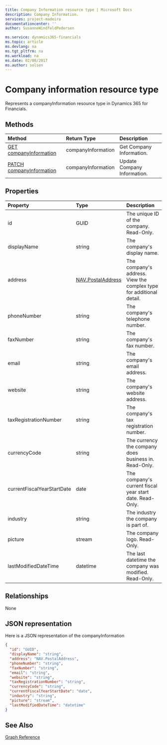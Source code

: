 ```yaml
---
title: Company Information resource type | Microsoft Docs
description: Company Information.
services: project-madeira
documentationcenter: ''
author: SusanneWindfeldPedersen

ms.service: dynamics365-financials
ms.topic: article
ms.devlang: na
ms.tgt_pltfrm: na
ms.workload: na
ms.date: 02/08/2017
ms.author: solsen
---
```


# Company information resource type
Represents a companyInformation resource type in Dynamics 365 for Financials.

## Methods

| Method       | Return Type  |Description|
|:---------------|:--------|:----------|
|[GET companyInformation](../api/dynamics_get_companyinformation.md)|companyInformation|Get Company Information.|
|[PATCH companyInformation](../api/dynamics_update_companyinformation.md)|companyInformation|Update Company Information.|


## Properties
| Property	   | Type	|Description|
|:---------------|:--------|:----------|
|id|GUID|The unique ID of the company. Read-Only.|
|displayName|string|The company's display name.|
|address|[NAV.PostalAddress](../resource_types/dynamics_complex_types.md)|The company's address. View the complex type for additional detail.|
|phoneNumber|string|The company's telephone number.|
|faxNumber|string|The company's fax number.|
|email|string|The company's email address.|
|website|string|The company's website address.|
|taxRegistrationNumber|string|The company's tax registration number.|
|currencyCode|string|The currency the company does business in. Read-Only.|
|currentFiscalYearStartDate|date|The company's current fiscal year start date. Read-Only.|
|industry|string|The industry the company is part of.|
|picture|stream|The company logo. Read-Only.|
|lastModifiedDateTime|datetime|The last datetime the company was modified. Read-Only.|  


## Relationships
None

## JSON representation

Here is a JSON representation of the companyInformation
```json
{
  "id": "GUID",
  "displayName": "string",
  "address": "NAV.PostalAddress",
  "phoneNumber": "string",
  "faxNumber": "string",
  "email": "string",
  "website": "string",
  "taxRegistrationNumber": "string",
  "currencyCode": "string",
  "currentFiscalYearStartDate": "date",
  "industry": "string",
  "picture": "stream",
  "lastModifiedDateTime": "datetime"
}

```

## See Also
[Graph Reference](../api/dynamics_graph_reference.md)  
